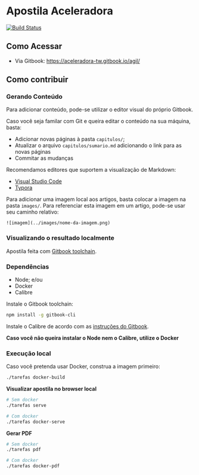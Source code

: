 # Apostila Aceleradora

[![Build Status](https://travis-ci.org/aceleradora-TW/apostila.svg?branch=master)](https://travis-ci.org/aceleradora-TW/apostila)

## Como Acessar

  - Via Gitbook: https://aceleradora-tw.gitbook.io/agil/

## Como contribuir

### Gerando Conteúdo

Para adicionar conteúdo, pode-se utilizar o editor visual do próprio Gitbook.

Caso você seja familar com Git e queira editar o conteúdo na sua máquina, basta:

  - Adicionar novas páginas à pasta `capitulos/`;
  - Atualizar o arquivo `capitulos/sumario.md` adicionando o link para as novas páginas
  - Commitar as mudanças

Recomendamos editores que suportem a visualização de Markdown:

  - [Visual Studio Code](https://code.visualstudio.com/)
  - [Typora](https://typora.io/)

Para adicionar uma imagem local aos artigos, basta colocar a imagem na pasta `images/`. Para referenciar esta imagem em um artigo, pode-se
usar seu caminho relativo:

```
![imagem](../images/nome-da-imagem.png)
```

### Visualizando o resultado localmente

Apostila feita com [Gitbook toolchain](https://toolchain.gitbook.com/setup.html).

### Dependências

  - Node; e/ou
  - Docker
  - Calibre

Instale o Gitbook toolchain:

```bash
npm install -g gitbook-cli
```

Instale o Calibre de acordo com as [instruções do Gitbook](https://toolchain.gitbook.com/ebook.html).

__Caso você não queira instalar o Node nem o Calibre, utilize o Docker__

### Execução local

Caso você pretenda usar Docker, construa a imagem primeiro:

```bash
./tarefas docker-build
```

__Visualizar apostila no browser local__

```bash
# Sem docker
./tarefas serve

# Com docker
./tarefas docker-serve
```

__Gerar PDF__

```bash
# Sem docker
./tarefas pdf

# Com docker
./tarefas docker-pdf
```

